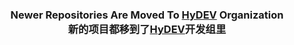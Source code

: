 <h3 align="center">
Newer Repositories Are Moved To <a href="https://github.com/HyDevelop">HyDEV</a> Organization<br>
新的项目都移到了<a href="https://github.com/HyDevelop">HyDEV</a>开发组里
</h3>

